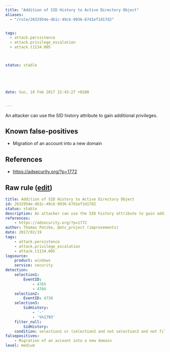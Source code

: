 ```yaml
---
title: "Addition of SID History to Active Directory Object"
aliases:
  - "/rule/2632954e-db1c-49cb-9936-67d1ef1d17d2"


tags:
  - attack.persistence
  - attack.privilege_escalation
  - attack.t1134.005



status: stable





date: Sun, 19 Feb 2017 22:43:27 +0100


---
```


An attacker can use the SID history attribute to gain additional privileges.

<!--more-->


## Known false-positives

* Migration of an account into a new domain



## References

* https://adsecurity.org/?p=1772


## Raw rule ([edit](https://github.com/SigmaHQ/sigma/edit/master/rules/windows/builtin/security/win_susp_add_sid_history.yml))
```yaml
title: Addition of SID History to Active Directory Object
id: 2632954e-db1c-49cb-9936-67d1ef1d17d2
status: stable
description: An attacker can use the SID history attribute to gain additional privileges.
references:
    - https://adsecurity.org/?p=1772
author: Thomas Patzke, @atc_project (improvements)
date: 2017/02/19
tags:
    - attack.persistence
    - attack.privilege_escalation
    - attack.t1134.005
logsource:
    product: windows
    service: security
detection:
    selection1:
        EventID:
            - 4765
            - 4766
    selection2:
        EventID: 4738
    selection3:
        SidHistory:
            - '-'
            - '%%1793'
    filter_null:
        SidHistory:
    condition: selection1 or (selection2 and not selection3 and not filter_null)
falsepositives:
    - Migration of an account into a new domain
level: medium

```
